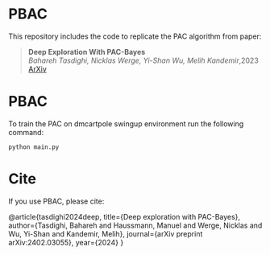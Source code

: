 # PBAC


This repository includes the code to replicate the PAC algorithm from paper:


> **Deep Exploration With PAC-Bayes**\
> _Bahareh Tasdighi, Nicklas Werge, Yi-Shan Wu, Melih Kandemir_\,2023  
> [ArXiv](https://arxiv.org/abs/2402.03055) 



# PBAC
To train the PAC on dmcartpole swingup environment run the following command:

```
python main.py
```



# Cite
If you use PBAC, please cite:

@article{tasdighi2024deep,
  title={Deep exploration with PAC-Bayes},
  author={Tasdighi, Bahareh and Haussmann, Manuel and Werge, Nicklas and Wu, Yi-Shan and Kandemir, Melih},
  journal={arXiv preprint arXiv:2402.03055},
  year={2024}
}
